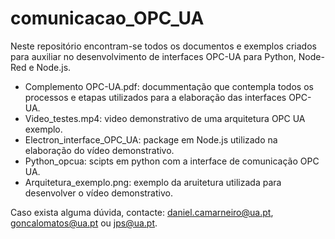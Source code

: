 # comunicacao_OPC_UA
Neste repositório encontram-se todos os documentos e exemplos criados para auxiliar no desenvolvimento de interfaces OPC-UA para Python, Node-Red e Node.js.
- Complemento OPC-UA.pdf: docummentação que contempla todos os processos e etapas utilizados para a elaboração das interfaces OPC-UA.
- Video_testes.mp4: video demonstrativo de uma arquitetura OPC UA exemplo.
- Electron_interface_OPC_UA: package em Node.js utilizado na elaboração do vídeo demonstrativo.
- Python_opcua: scipts em python com a interface de comunicação OPC UA.
- Arquitetura_exemplo.png: exemplo da aruitetura utilizada para desenvolver o vídeo demonstrativo.

Caso exista alguma dúvida, contacte: daniel.camarneiro@ua.pt, goncalomatos@ua.pt ou jps@ua.pt.
